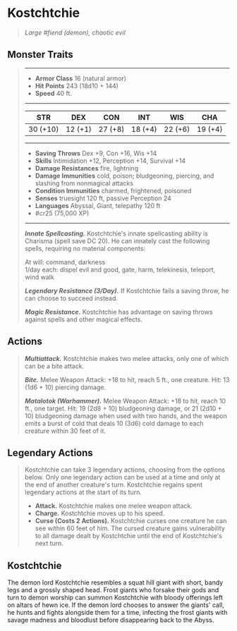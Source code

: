 # Kostchtchie
>*Large #fiend (demon), chaotic evil*
## Monster Traits
>___
>- **Armor Class** 16 (natural armor)
>- **Hit Points** 243 (18d10 + 144)
>- **Speed** 40 ft.
>___
>|STR|DEX|CON|INT|WIS|CHA|
>|:---:|:---:|:---:|:---:|:---:|:---:|
>|30 (+10)|12 (+1)|27 (+8)|18 (+4)|22 (+6)|19 (+4)|
>___
>- **Saving Throws** Dex +9, Con +16, Wis +14
>- **Skills** Intimidation +12, Perception +14, Survival +14
>- **Damage Resistances** fire, lightning
>- **Damage Immunities** cold, poison; bludgeoning, piercing, and slashing from nonmagical attacks
>- **Condition Immunities** charmed, frightened, poisoned
>- **Senses** truesight 120 ft, passive Perception 24
>- **Languages** Abyssal, Giant, telepathy 120 ft
>- #cr25 (75,000 XP)
>___
>***Innate Spellcasting.*** Kostchtchie's innate spellcasting ability is Charisma (spell save DC 20). He can innately cast the following spells, requiring no material components:  
>
>At will: command, darkness  
>1/day each: dispel evil and good, gate, harm, telekinesis, teleport, wind walk  
>
>
>***Legendary Resistance (3/Day).*** If Kostchtchie fails a saving throw, he can choose to succeed instead.  
>
>***Magic Resistance.*** Kostchtchie has advantage on saving throws against spells and other magical effects.  
>
## Actions
>***Multiattack.*** Kostchtchie makes two melee attacks, only one of which can be a bite attack.  
>
>***Bite.*** Melee Weapon Attack: +18 to hit, reach 5 ft., one creature. Hit: 13 (1d6 + 10) piercing damage.  
>
>***Matalotok (Warhammer).*** Melee Weapon Attack: +18 to hit, reach 10 ft., one target. Hit: 19 (2d8 + 10) bludgeoning damage, or 21 (2d10 + 10) bludgeoning damage when used with two hands, and the weapon emits a burst of cold that deals 10 (3d6) cold damage to each creature within 30 feet of it.  
>
## Legendary Actions
>Kostchtchie can take 3 legendary actions, choosing from the options below. Only one legendary action can be used at a time and only at the end of another creature's turn. Kostchtchie regains spent legendary actions at the start of its turn.
>
>- **Attack.** Kostchtchie makes one melee weapon attack.
>- **Charge.** Kostchtchie moves up to his speed.
>- **Curse (Costs 2 Actions).** Kostchtchie curses one creature he can see within 60 feet of him. The cursed creature gains vulnerability to all damage dealt by Kostchtchie until the end of Kostchtchie's next turn.
## Kostchtchie
The demon lord Kostchtchie resembles a squat hill giant with short, bandy legs and a grossly shaped head.
Frost giants who forsake their gods and turn to demon worship can summon Kostchtchie with bloody offerings left on altars of hewn ice. If the demon lord chooses to answer the giants' call, he hunts and fights alongside them for a time, infecting the frost giants with savage madness and bloodlust before disappearing back to the Abyss.